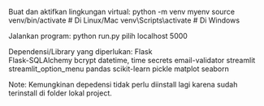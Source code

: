 Buat dan aktifkan lingkungan virtual:
python -m venv myenv
source venv/bin/activate  # Di Linux/Mac
venv\Scripts\activate  # Di Windows

Jalankan program:
python run.py
pilih localhost 5000

Dependensi/Library yang diperlukan:
Flask   
Flask-SQLAlchemy
bcrypt
datetime, time
secrets
email-validator
streamlit
streamlit_option_menu
pandas
scikit-learn
pickle
matplot
seaborn

Note: Kemungkinan depedensi tidak perlu diinstall lagi karena sudah terinstall di folder lokal project.
